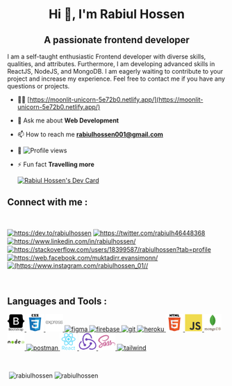 <h1 align="center">Hi 👋, I'm Rabiul Hossen</h1>
<h2 align="center">A passionate frontend developer</h2>
<p align="left"> I am a self-taught enthusiastic Frontend developer with diverse skills, qualities, and attributes. Furthermore, I am developing advanced skills in  ReactJS, NodeJS, and MongoDB. 
 I am eagerly waiting to contribute to your project and increase my experience. Feel free to contact me if you have any questions or projects. </p>

- 👨‍💻 [https://moonlit-unicorn-5e72b0.netlify.app/](https://moonlit-unicorn-5e72b0.netlify.app/)

- 💬 Ask me about **Web Development**     

- 📫 How to reach me **rabiulhossen001@gmail.com**  <br/>     

- 👨‍   ![Profile views](https://gpvc.arturio.dev/rabiulhossen) 

- ⚡ Fun fact **Travelling more**

  <a href="https://app.daily.dev/RabiulHossen"><img src="https://api.daily.dev/devcards/c414776afea94fa9a0f38ba97fa5b7c7.png?r=zr7" width="400" alt="Rabiul Hossen's Dev Card"/></a>

<h2 align="left">Connect with me : </h2>            

<p align="left">
<a href="https://dev.to/rabiulhossen" target="blank"><img align="center" src="https://raw.githubusercontent.com/rahuldkjain/github-profile-readme-generator/master/src/images/icons/Social/devto.svg" alt="https://dev.to/rabiulhossen" height="30" width="40" /></a>
<a href="https://twitter.com/rabiulh46448368" target="blank"><img align="center" src="https://raw.githubusercontent.com/rahuldkjain/github-profile-readme-generator/master/src/images/icons/Social/twitter.svg" alt="https://twitter.com/rabiulh46448368" height="30" width="40" /></a>
<a href="https://www.linkedin.com/in/rabiulhossen/" target="blank"><img align="center" src="https://raw.githubusercontent.com/rahuldkjain/github-profile-readme-generator/master/src/images/icons/Social/linked-in-alt.svg" alt="https://www.linkedin.com/in/rabiulhossen/" height="30" width="40" /></a>
<a href="https://stackoverflow.com/users/18399587/rabiulhossen?tab=profile" target="blank"><img align="center" src="https://raw.githubusercontent.com/rahuldkjain/github-profile-readme-generator/master/src/images/icons/Social/stack-overflow.svg" alt="https://stackoverflow.com/users/18399587/rabiulhossen?tab=profile" height="30" width="40" /></a>
<a href="https://web.facebook.com/muktadirr.evansimonn/" target="blank"><img align="center" src="https://raw.githubusercontent.com/rahuldkjain/github-profile-readme-generator/master/src/images/icons/Social/facebook.svg" alt="https://web.facebook.com/muktadirr.evansimonn/" height="30" width="40" /></a>
<a href="https://www.instagram.com/rabiulhossen_01//" target="blank"><img align="center" src="https://raw.githubusercontent.com/rahuldkjain/github-profile-readme-generator/master/src/images/icons/Social/instagram.svg" alt="(https://www.instagram.com/rabiulhossen_01//" height="30" width="40" /></a>
</p>

<br/>

<h2 align="left">Languages and Tools :</h2>
<p align="left"> <a href="https://getbootstrap.com" target="_blank" rel="noreferrer"> <img src="https://raw.githubusercontent.com/devicons/devicon/master/icons/bootstrap/bootstrap-plain-wordmark.svg" alt="bootstrap" width="40" height="40"/> </a>  <a href="https://www.w3schools.com/css/" target="_blank" rel="noreferrer"> <img src="https://raw.githubusercontent.com/devicons/devicon/master/icons/css3/css3-original-wordmark.svg" alt="css3" width="40" height="40"/> </a> <a href="https://expressjs.com" target="_blank" rel="noreferrer"> <img src="https://raw.githubusercontent.com/devicons/devicon/master/icons/express/express-original-wordmark.svg" alt="express" width="40" height="40"/> </a> <a href="https://www.figma.com/" target="_blank" rel="noreferrer"> <img src="https://www.vectorlogo.zone/logos/figma/figma-icon.svg" alt="figma" width="40" height="40"/> </a> <a href="https://firebase.google.com/" target="_blank" rel="noreferrer"> <img src="https://www.vectorlogo.zone/logos/firebase/firebase-icon.svg" alt="firebase" width="40" height="40"/> </a> <a href="https://git-scm.com/" target="_blank" rel="noreferrer"> <img src="https://www.vectorlogo.zone/logos/git-scm/git-scm-icon.svg" alt="git" width="40" height="40"/> </a> <a href="https://heroku.com" target="_blank" rel="noreferrer"> <img src="https://www.vectorlogo.zone/logos/heroku/heroku-icon.svg" alt="heroku" width="40" height="40"/> </a> <a href="https://www.w3.org/html/" target="_blank" rel="noreferrer"> <img src="https://raw.githubusercontent.com/devicons/devicon/master/icons/html5/html5-original-wordmark.svg" alt="html5" width="40" height="40"/> </a> <a href="https://developer.mozilla.org/en-US/docs/Web/JavaScript" target="_blank" rel="noreferrer"> <img src="https://raw.githubusercontent.com/devicons/devicon/master/icons/javascript/javascript-original.svg" alt="javascript" width="40" height="40"/> </a> <a href="https://www.mongodb.com/" target="_blank" rel="noreferrer"> <img src="https://raw.githubusercontent.com/devicons/devicon/master/icons/mongodb/mongodb-original-wordmark.svg" alt="mongodb" width="40" height="40"/> </a> <a href="https://nodejs.org" target="_blank" rel="noreferrer"> <img src="https://raw.githubusercontent.com/devicons/devicon/master/icons/nodejs/nodejs-original-wordmark.svg" alt="nodejs" width="40" height="40"/> </a> <a href="https://postman.com" target="_blank" rel="noreferrer"> <img src="https://www.vectorlogo.zone/logos/getpostman/getpostman-icon.svg" alt="postman" width="40" height="40"/> </a> <a href="https://reactjs.org/" target="_blank" rel="noreferrer"> <img src="https://raw.githubusercontent.com/devicons/devicon/master/icons/react/react-original-wordmark.svg" alt="react" width="40" height="40"/> </a> <a href="https://redux.js.org" target="_blank" rel="noreferrer"> <img src="https://raw.githubusercontent.com/devicons/devicon/master/icons/redux/redux-original.svg" alt="redux" width="40" height="40"/> </a> <a href="https://sass-lang.com" target="_blank" rel="noreferrer"> <img src="https://raw.githubusercontent.com/devicons/devicon/master/icons/sass/sass-original.svg" alt="sass" width="40" height="40"/> </a> <a href="https://tailwindcss.com/" target="_blank" rel="noreferrer"> <img src="https://www.vectorlogo.zone/logos/tailwindcss/tailwindcss-icon.svg" alt="tailwind" width="40" height="40"/> </a> </p>
 <br/>


<p>&nbsp;<img align="center" src="https://github-readme-stats.vercel.app/api?username=rabiulhossen&show_icons=true&locale=en" alt="rabiulhossen" /> <img align="center" src="https://github-readme-streak-stats.herokuapp.com/?user=rabiulhossen&" alt="rabiulhossen" /></p>








 


